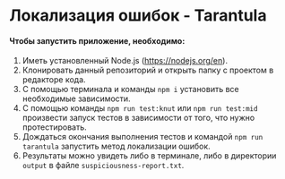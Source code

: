 # Локализация ошибок - Tarantula

#### Чтобы запустить приложение, необходимо:

1. Иметь установленный Node.js (https://nodejs.org/en).
2. Клонировать данный репозиторий и открыть папку с проектом в редакторе кода.
3. С помощью терминала и команды `npm i` установить все необходимые зависимости.
4. С помощью команды `npm run test:knut` или `npm run test:mid` произвести запуск тестов в зависимости от того, что нужно протестировать.
5. Дождаться окончания выполнения тестов и командой `npm run tarantula` запустить метод локализации ошибок.
6. Результаты можно увидеть либо в терминале, либо в директории `output` в файле `suspiciousness-report.txt`.

